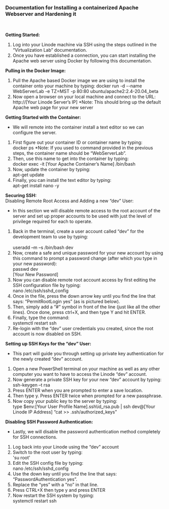 <h3>Documentation for Installing a containerized Apache Webserver and Hardening it</h3>
<br>

**Getting Started:** <br>
1.	Log into your Linode machine via SSH using the steps outlined in the “Virtualization Lab” documentation. 
2.	Once you have established a connection, you can start installing the Apache web server using Docker by following this documentation.

**Pulling in the Docker Image:** <br>
1.	Pull the Apache based Docker image we are using to install the container onto your machine by typing:
     		docker run -d --name WebServerLab -e TZ=MST -p 80:80 ubuntu/apache2:2.4-20.04_beta
2.	Now open a browser on your local machine and connect to the URL: 
      		http://[Your Linode Server’s IP]
	*Note: This should bring up the default Apache web page for your new server

**Getting Started with the Container:** <br>
-	We will remote into the container install a text editor so we can configure the server.
1.	First figure out your container ID or container name by typing: <br>
      		docker ps
	*Note: If you used to command provided in the previous steps, the container name should be “WebServerLab”.
2.	Then, use this name to get into the container by typing: <br>
      		docker exec -it [Your Apache Container’s Name] /bin/bash
3.	Now, update the container by typing: <br>
      		apt-get update
4.	Finally, you can install the text editor by typing: <br>
		apt-get install nano -y

**Securing SSH:** <br>
Disabling Remote Root Access and Adding a new “dev” User:
-	In this section we will disable remote access to the root account of the server and set up proper accounts to be used with just the level of privilege required for each to operate.
1.	Back in the terminal, create a user account called “dev” for the development team to use by typing:  <br>	
      		useradd –m –s /bin/bash dev
2.	Now, create a safe and unique password for your new account by using this command to prompt a password change (after which you type in your new password): <br>
      		passwd dev <br>
      		[Your New Password]
3.	Now you can disable remote root account access by first editing the SSH configuration file by typing: <br>
      		nano /etc/ssh/sshd_config
4.	Once in the file, press the down arrow key until you find the line that says: “PermitRootLogin yes” (as is pictured below). 
5.	Then, simply add a “#” symbol in front of the line (just like all the other lines). Once done, press ctrl+X, and then type Y and hit ENTER.
6.	Finally, type the command: <br>
      		systemctl restart ssh
7.	Re-login with the “dev” user credentials you created, since the root account is now disabled on SSH.

**Setting up SSH Keys for the “dev” User:** <br>
-	This part will guide you through setting up private key authentication for the newly created “dev” account.
1.	Open a new PowerShell terminal on your machine as well as any other computer you want to have to access the Linode “dev” account.
2.	Now generate a private SSH key for your new “dev” account by typing: <br>
      		ssh-keygen –t rsa 
3.	Press ENTER when you are prompted to enter a save location. 
4.	Then type y. Press ENTER twice when prompted for a new passphrase.
5.	Now copy your public key to the server by typing: <br>
      		type $env:[Your User Profile Name]\.ssh\id_rsa.pub | ssh dev@[Your Linode IP Address] “cat >> .ssh/authorized_keys” 

**Disabling SSH Password Authentication:** <br>
-	Lastly, we will disable the password authentication method completely for SSH connections.
1.	Log back into your Linode using the “dev” account
2.	Switch to the root user by typing: <br>
      		'su root'
3.	Edit the SSH config file by typing:  <br>
      		nano /etc/ssh/sshd_config
4.	Use the down key until you find the line that says: “PasswordAuthentication yes”.
5.	Replace the “yes” with a “no” in that line.
6.	Press CTRL+X then type y and press ENTER
7.	Now restart the SSH system by typing: <br>
      		systemctl restart ssh



